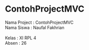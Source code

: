 # ContohProjectMVC

Nama Project : ContohProjectMVC <br>
Nama Siswa : Naufal Fakhrian <br><br>
Kelas : XI RPL 4<br>
Absen : 26<br>
